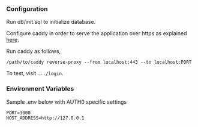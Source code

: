 ### Configuration

Run db/init.sql to initialize database.

Configure caddy in order to serve the application over https as explained [here](https://auth0.com/docs/libraries/secure-local-development#running-your-application-behind-a-proxy).

Run caddy as follows,

```
/path/to/caddy reverse-proxy --from localhost:443 --to localhost:PORT
```

To test, visit `.../login`.

### Environment Variables

Sample .env below with AUTH0 specific settings

```
PORT=3000
HOST_ADDRESS=http://127.0.0.1
```
